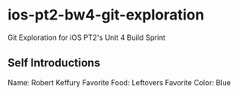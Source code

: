 # ios-pt2-bw4-git-exploration
Git Exploration for iOS PT2's Unit 4 Build Sprint

## Self Introductions

Name: Robert Keffury
Favorite Food: Leftovers
Favorite Color: Blue

